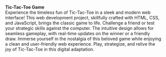 <b>Tic-Tac-Toe Game</b><br>
Experience the timeless fun of Tic-Tac-Toe in a sleek and modern web interface! This web development project, skillfully crafted with HTML, CSS, and JavaScript, brings the classic game to life. Challenge a friend or test your strategic skills against the computer. The intuitive design allows for seamless gameplay, with real-time updates on the winner or a friendly draw. Immerse yourself in the nostalgia of this beloved game while enjoying a clean and user-friendly web experience. Play, strategize, and relive the joy of Tic-Tac-Toe in this digital adaptation.
